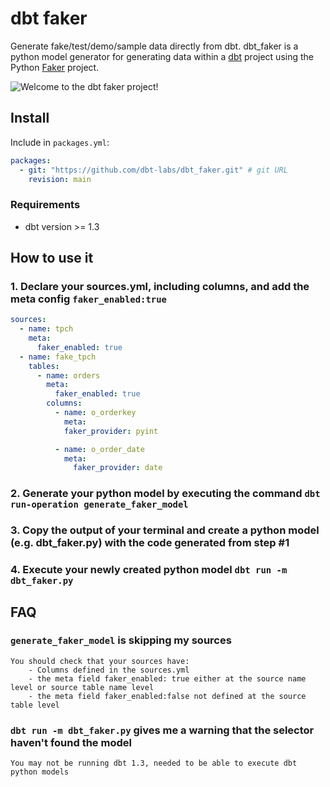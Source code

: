 # dbt faker 
Generate fake/test/demo/sample data directly from dbt. dbt_faker is a python model generator for generating data within a [dbt](https://docs.getdbt.com/docs/introduction) project using the Python [Faker](https://faker.readthedocs.io/en/master/) project. 

![Welcome to the dbt faker project!](https://i.imgflip.com/4cfh9t.jpg)

## Install
Include in `packages.yml`:

```yaml
packages:
  - git: "https://github.com/dbt-labs/dbt_faker.git" # git URL
    revision: main 
```

### Requirements 
- dbt version >= 1.3

## How to use it 
### 1. Declare your sources.yml, including columns, and add the meta config `faker_enabled:true` 
```yaml
sources:
  - name: tpch
    meta:
      faker_enabled: true
  - name: fake_tpch
    tables:
      - name: orders
        meta:
          faker_enabled: true
        columns:
          - name: o_orderkey
            meta:
            faker_provider: pyint

          - name: o_order_date
            meta:
              faker_provider: date
```

### 2. Generate your python model by executing the command `dbt run-operation generate_faker_model`

### 3. Copy the output of your terminal and create a python model (e.g. dbt_faker.py) with the code generated from step #1

### 4. Execute your newly created python model `dbt run -m dbt_faker.py`

## FAQ

### `generate_faker_model` is skipping my sources   
    You should check that your sources have: 
        - Columns defined in the sources.yml
        - the meta field faker_enabled: true either at the source name level or source table name level
        - the meta field faker_enabled:false not defined at the source table level 

### `dbt run -m dbt_faker.py` gives me a warning that the selector haven't found the model
    You may not be running dbt 1.3, needed to be able to execute dbt python models
